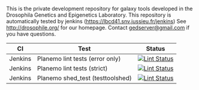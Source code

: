 This is the private development repository for galaxy tools developed in the Drosophila Genetics and Epigenetics Laboratory.
This repository is automatically tested by jenkins (https://lbcd41.snv.jussieu.fr/jenkins)
See http://drosophile.org/ for our homepage.
Contact gedserver@gmail.com if you have questions.

CI      | Test                            |  Status
------- |-------------------------------- | -------
Jenkins | Planemo lint tests (error only) | [![Lint Status](https://lbcd41.snv.jussieu.fr/jenkins/buildStatus/icon?job=galaxy_tool_lint)](https://lbcd41.snv.jussieu.fr/jenkins/job/galaxy_tool_lint/)
Jenkins | Planemo lint tests (strict) | [![Lint Status](https://lbcd41.snv.jussieu.fr/jenkins/buildStatus/icon?job=galaxy_tool_lint_strict)](https://lbcd41.snv.jussieu.fr/jenkins/job/galaxy_tool_lint_strict/)
Jenkins | Planemo shed_test (testtoolshed) | [![Lint Status](https://lbcd41.snv.jussieu.fr/jenkins/buildStatus/icon?job=galaxy_shedtest)](https://lbcd41.snv.jussieu.fr/jenkins/job/galaxy_shedtest/)
